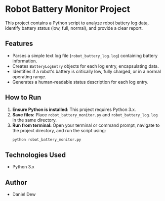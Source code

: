 # Robot Battery Monitor Project

This project contains a Python script to analyze robot battery log data, identify battery status (low, full, normal), and provide a clear report.

## Features

* Parses a simple text log file (`robot_battery_log.log`) containing battery information.
* Creates `BatteryLogEntry` objects for each log entry, encapsulating data.
* Identifies if a robot's battery is critically low, fully charged, or in a normal operating range.
* Generates a human-readable status description for each log entry.

## How to Run

1.  **Ensure Python is installed:** This project requires Python 3.x.
2.  **Save files:** Place `robot_battery_monitor.py` and `robot_battery_log.log` in the same directory.
3.  **Run from terminal:**
    Open your terminal or command prompt, navigate to the project directory, and run the script using:
    ```bash
    python robot_battery_monitor.py
    ```

## Technologies Used

* Python 3.x

## Author

* Daniel Dew